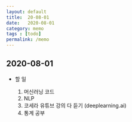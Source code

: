 ```yaml
---
layout: default
title:  20-08-01
date:   2020-08-01
category: memo
tags : [todo]
permalink: /memo
---
```


## 2020-08-01

- 할 일 

    1. 머신러닝 코드
    2. NLP
    3. 코세라 유튜브 강의 다 듣기 (deeplearning.ai)
    4. 통계 공부